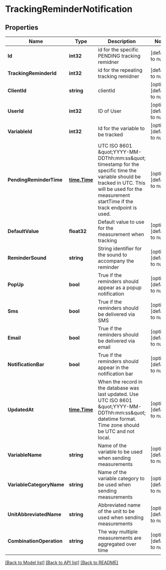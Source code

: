 # TrackingReminderNotification

## Properties
Name | Type | Description | Notes
------------ | ------------- | ------------- | -------------
**Id** | **int32** | id for the specific PENDING tracking remidner | [default to null]
**TrackingReminderId** | **int32** | id for the repeating tracking remidner | [default to null]
**ClientId** | **string** | clientId | [optional] [default to null]
**UserId** | **int32** | ID of User | [optional] [default to null]
**VariableId** | **int32** | Id for the variable to be tracked | [optional] [default to null]
**PendingReminderTime** | [**time.Time**](time.Time.md) | UTC ISO 8601 \&quot;YYYY-MM-DDThh:mm:ss\&quot;  timestamp for the specific time the variable should be tracked in UTC.  This will be used for the measurement startTime if the track endpoint is used. | [optional] [default to null]
**DefaultValue** | **float32** | Default value to use for the measurement when tracking | [optional] [default to null]
**ReminderSound** | **string** | String identifier for the sound to accompany the reminder | [optional] [default to null]
**PopUp** | **bool** | True if the reminders should appear as a popup notification | [optional] [default to null]
**Sms** | **bool** | True if the reminders should be delivered via SMS | [optional] [default to null]
**Email** | **bool** | True if the reminders should be delivered via email | [optional] [default to null]
**NotificationBar** | **bool** | True if the reminders should appear in the notification bar | [optional] [default to null]
**UpdatedAt** | [**time.Time**](time.Time.md) | When the record in the database was last updated. Use UTC ISO 8601 \&quot;YYYY-MM-DDThh:mm:ss\&quot;  datetime format. Time zone should be UTC and not local. | [optional] [default to null]
**VariableName** | **string** | Name of the variable to be used when sending measurements | [optional] [default to null]
**VariableCategoryName** | **string** | Name of the variable category to be used when sending measurements | [optional] [default to null]
**UnitAbbreviatedName** | **string** | Abbreviated name of the unit to be used when sending measurements | [optional] [default to null]
**CombinationOperation** | **string** | The way multiple measurements are aggregated over time | [optional] [default to null]

[[Back to Model list]](../README.md#documentation-for-models) [[Back to API list]](../README.md#documentation-for-api-endpoints) [[Back to README]](../README.md)


